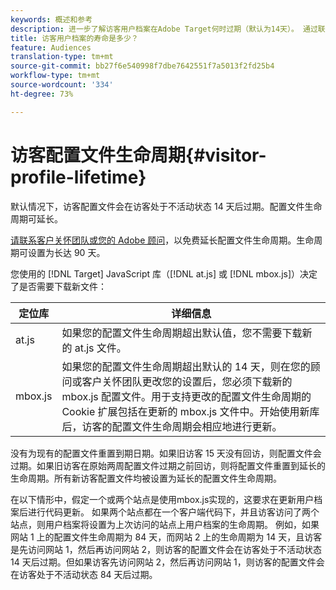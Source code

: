 ```yaml
---
keywords: 概述和参考
description: 进一步了解访客用户档案在Adobe Target何时过期（默认为14天）。 通过联系用户档案客户关怀，可以延长Adobe的生命周期。
title: 访客用户档案的寿命是多少？
feature: Audiences
translation-type: tm+mt
source-git-commit: bb27f6e540998f7dbe7642551f7a5013f2fd25b4
workflow-type: tm+mt
source-wordcount: '334'
ht-degree: 73%

---
```



# 访客配置文件生命周期{#visitor-profile-lifetime}

默认情况下，访客配置文件会在访客处于不活动状态 14 天后过期。配置文件生命周期可延长。

[请联系客户关怀团队或您的 Adobe 顾问](/help/cmp-resources-and-contact-information.md#reference_ACA3391A00EF467B87930A450050077C)，以免费延长配置文件生命周期。生命周期可设置为长达 90 天。

您使用的 [!DNL Target] JavaScript 库（[!DNL at.js] 或 [!DNL mbox.js]）决定了是否需要下载新文件：

| 定位库 | 详细信息 |
|--- |--- |
| at.js | 如果您的配置文件生命周期超出默认值，您不需要下载新的 at.js 文件。 |
| mbox.js | 如果您的配置文件生命周期超出默认的 14 天，则在您的顾问或客户关怀团队更改您的设置后，您必须下载新的 mbox.js 配置文件。用于支持更改的配置文件生命周期的 Cookie 扩展包括在更新的 mbox.js 文件中。开始使用新库后，访客的配置文件生命周期会相应地进行更新。 |

没有为现有的配置文件重置到期日期。如果旧访客 15 天没有回访，则配置文件会过期。如果旧访客在原始两周配置文件过期之前回访，则将配置文件重置到延长的生命周期。所有新访客配置文件均被设置为延长的配置文件生命周期。

在以下情形中，假定一个或两个站点是使用mbox.js实现的，这要求在更新用户档案后进行代码更新。 如果两个站点都在一个客户端代码下，并且访客访问了两个站点，则用户档案将设置为上次访问的站点上用户档案的生命周期。 例如，如果网站 1 上的配置文件生命周期为 84 天，而网站 2 上的生命周期为 14 天，且访客是先访问网站 1，然后再访问网站 2，则访客的配置文件会在访客处于不活动状态 14 天后过期。但如果访客先访问网站 2，然后再访问网站 1，则访客的配置文件会在访客处于不活动状态 84 天后过期。
